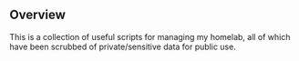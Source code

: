 ## Overview
This is a collection of useful scripts for managing my homelab, all of which have been scrubbed of private/sensitive data for public use.